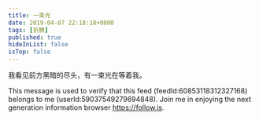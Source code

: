 ```yaml
---
title: 一束光
date: 2019-04-07 22:18:18+0800
tags: [折腾]
published: true
hideInList: false
isTop: false
---
```


我看见前方黑暗的尽头，有一束光在等着我。

This message is used to verify that this feed (feedId:60853118312327168) belongs to me (userId:59037549279694848). Join me in enjoying the next generation information browser https://follow.is.


